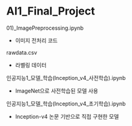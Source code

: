 # AI1_Final_Project

01)_ImagePreprocessing.ipynb
 - 이미지 전처리 코드

rawdata.csv
 - 라벨링 데이터

인공지능1_모델_학습(Inception_v4_사전학습).ipynb
 - ImageNet으로 사전학습된 모델 사용

인공지능1_모델_학습(Inception_v4_초기학습).ipynb
 - Inception-v4 논문 기반으로 직접 구현한 모델
